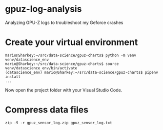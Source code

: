 # gpuz-log-analysis
Analyzing GPU-Z logs to troubleshoot my Geforce crashes

# Create your virtual environment

```
mario@Sharkey:~/src/data-science/gpuz-charts$ python -m venv venv/datascience_env
mario@Sharkey:~/src/data-science/gpuz-charts$ source venv/datascience_env/bin/activate
(datascience_env) mario@Sharkey:~/src/data-science/gpuz-charts$ pipenv install
...
```

Now open the project folder with your Visual Studio Code.

# Compress data files

```
zip -9 -r gpuz_sensor_log.zip gpuz_sensor_log.txt
```